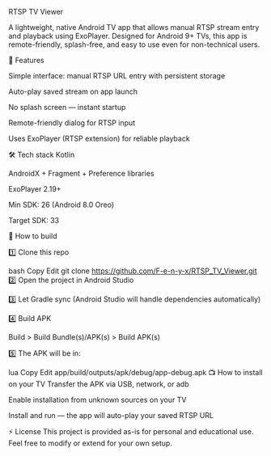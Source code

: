 RTSP TV Viewer

A lightweight, native Android TV app that allows manual RTSP stream entry and playback using ExoPlayer. Designed for Android 9+ TVs, this app is remote-friendly, splash-free, and easy to use even for non-technical users.

🎯 Features

Simple interface: manual RTSP URL entry with persistent storage

Auto-play saved stream on app launch

No splash screen — instant startup

Remote-friendly dialog for RTSP input

Uses ExoPlayer (RTSP extension) for reliable playback

🛠 Tech stack
Kotlin

AndroidX + Fragment + Preference libraries

ExoPlayer 2.19+

Min SDK: 26 (Android 8.0 Oreo)

Target SDK: 33

🚀 How to build

1️⃣ Clone this repo

bash
Copy
Edit
git clone https://github.com/F-e-n-y-x/RTSP_TV_Viewer.git
2️⃣ Open the project in Android Studio

3️⃣ Let Gradle sync (Android Studio will handle dependencies automatically)

4️⃣ Build APK

Build > Build Bundle(s)/APK(s) > Build APK(s)

5️⃣ The APK will be in:

lua
Copy
Edit
app/build/outputs/apk/debug/app-debug.apk
📺 How to install on your TV
Transfer the APK via USB, network, or adb

Enable installation from unknown sources on your TV

Install and run — the app will auto-play your saved RTSP URL

⚡ License
This project is provided as-is for personal and educational use. Feel free to modify or extend for your own setup.
